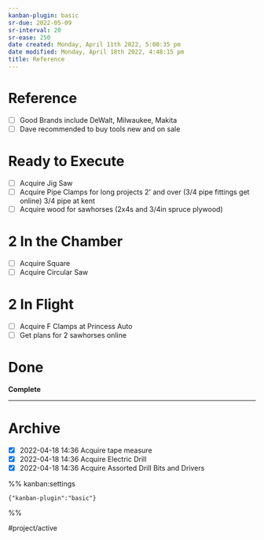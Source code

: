 ```yaml
---
kanban-plugin: basic
sr-due: 2022-05-09
sr-interval: 20
sr-ease: 250
date created: Monday, April 11th 2022, 5:00:35 pm
date modified: Monday, April 18th 2022, 4:48:15 pm
title: Reference
---
```


# Reference

- [ ] Good Brands include DeWalt, Milwaukee, Makita
- [ ] Dave recommended to buy tools new and on sale

# Ready to Execute

- [ ] Acquire Jig Saw
- [ ] Acquire Pipe Clamps for long projects 2' and over (3/4 pipe fittings get online) 3/4 pipe at kent
- [ ] Acquire wood for sawhorses (2x4s and 3/4in spruce plywood)

# 2 In the Chamber

- [ ] Acquire Square
- [ ] Acquire Circular Saw

# 2 In Flight

- [ ] Acquire F Clamps at Princess Auto
- [ ] Get plans for 2 sawhorses online

# Done

**Complete**

***

# Archive

- [x] 2022-04-18 14:36 Acquire tape measure
- [x] 2022-04-18 14:36 Acquire Electric Drill
- [x] 2022-04-18 14:36 Acquire Assorted Drill Bits and Drivers

%% kanban:settings

```
{"kanban-plugin":"basic"}
```

%%

#project/active
